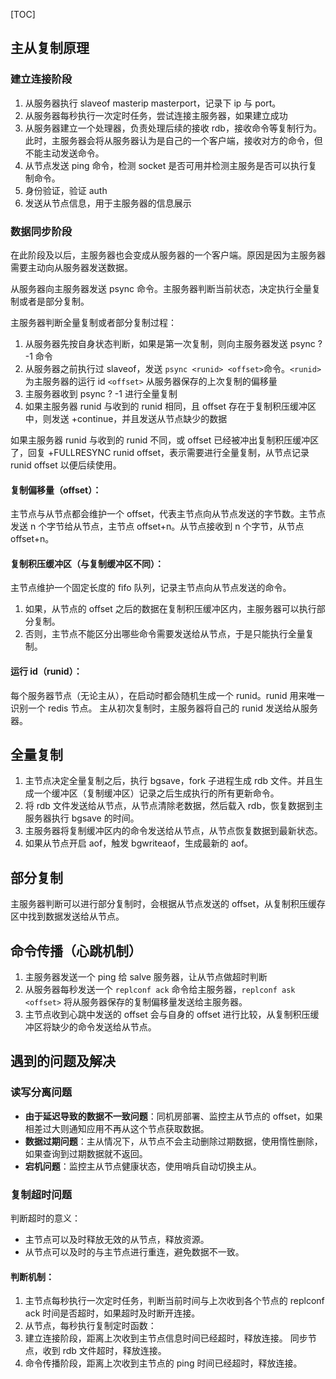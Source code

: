 [TOC]

## 主从复制原理

### 建立连接阶段

1. 从服务器执行 slaveof masterip masterport，记录下 ip 与 port。
2. 从服务器每秒执行一次定时任务，尝试连接主服务器，如果建立成功
3. 从服务器建立一个处理器，负责处理后续的接收 rdb，接收命令等复制行为。
   此时，主服务器会将从服务器认为是自己的一个客户端，接收对方的命令，但不能主动发送命令。
4. 从节点发送 ping 命令，检测 socket 是否可用并检测主服务是否可以执行复制命令。
5. 身份验证，验证 auth
6. 发送从节点信息，用于主服务器的信息展示

### 数据同步阶段

在此阶段及以后，主服务器也会变成从服务器的一个客户端。原因是因为主服务器需要主动向从服务器发送数据。

从服务器向主服务器发送 psync 命令。主服务器判断当前状态，决定执行全量复制或者是部分复制。

主服务器判断全量复制或者部分复制过程：

1. 从服务器先按自身状态判断，如果是第一次复制，则向主服务器发送 psync ? -1 命令
2. 从服务器之前执行过 slaveof，发送 `psync <runid> <offset>`命令。`<runid>` 为主服务器的运行 id `<offset>` 从服务器保存的上次复制的偏移量
3. 主服务器收到 psync ? -1 进行全量复制
4. 如果主服务器 runid 与收到的 runid 相同，且 offset 存在于复制积压缓冲区中，则发送 +continue，并且发送从节点缺少的数据

如果主服务器 runid 与收到的 runid 不同，或 offset 已经被冲出复制积压缓冲区了，回复 +FULLRESYNC runid offset，表示需要进行全量复制，从节点记录 runid offset 以便后续使用。

#### 复制偏移量（offset）：

主节点与从节点都会维护一个 offset，代表主节点向从节点发送的字节数。主节点发送 n 个字节给从节点，主节点 offset+n。从节点接收到 n 个字节，从节点 offset+n。

#### 复制积压缓冲区（与复制缓冲区不同）：

主节点维护一个固定长度的 fifo 队列，记录主节点向从节点发送的命令。

1. 如果，从节点的 offset 之后的数据在复制积压缓冲区内，主服务器可以执行部分复制。
2. 否则，主节点不能区分出哪些命令需要发送给从节点，于是只能执行全量复制。

#### 运行 id（runid）：

每个服务器节点（无论主从），在启动时都会随机生成一个 runid。runid 用来唯一识别一个 redis 节点。
主从初次复制时，主服务器将自己的 runid 发送给从服务器。

## 全量复制

1. 主节点决定全量复制之后，执行 bgsave，fork 子进程生成 rdb 文件。并且生成一个缓冲区（复制缓冲区）记录之后生成执行的所有更新命令。
2. 将 rdb 文件发送给从节点，从节点清除老数据，然后载入 rdb，恢复数据到主服务器执行 bgsave 的时间。
3. 主服务器将复制缓冲区内的命令发送给从节点，从节点恢复数据到最新状态。
4. 如果从节点开启 aof，触发 bgwriteaof，生成最新的 aof。

## 部分复制

主服务器判断可以进行部分复制时，会根据从节点发送的 offset，从复制积压缓存区中找到数据发送给从节点。

## 命令传播（心跳机制）

1. 主服务器发送一个 ping 给 salve 服务器，让从节点做超时判断
2. 从服务器每秒发送一个 `replconf ack` 命令给主服务器，`replconf ask <offset>` 将从服务器保存的复制偏移量发送给主服务器。
3. 主节点收到心跳中发送的 offset 会与自身的 offset 进行比较，从复制积压缓冲区将缺少的命令发送给从节点。

## 遇到的问题及解决

### 读写分离问题

- **由于延迟导致的数据不一致问题**：同机房部署、监控主从节点的 offset，如果相差过大则通知应用不再从这个节点获取数据。
- **数据过期问题**：主从情况下，从节点不会主动删除过期数据，使用惰性删除，如果查询到过期数据就不返回。
- **宕机问题**：监控主从节点健康状态，使用哨兵自动切换主从。

### 复制超时问题

判断超时的意义：

- 主节点可以及时释放无效的从节点，释放资源。
- 从节点可以及时的与主节点进行重连，避免数据不一致。

#### 判断机制：

1. 主节点每秒执行一次定时任务，判断当前时间与上次收到各个节点的 replconf ack 时间是否超时，如果超时及时断开连接。
2. 从节点，每秒执行复制定时函数：
3. 建立连接阶段，距离上次收到主节点信息时间已经超时，释放连接。
   同步节点，收到 rdb 文件超时，释放连接。
4. 命令传播阶段，距离上次收到主节点的 ping 时间已经超时，释放连接。
